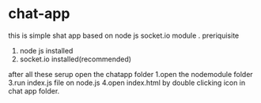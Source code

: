 # chat-app
this is simple shat app based on node js socket.io module .
preriquisite
1. node js installed
2. socket.io installed(recommended)

after all these serup open the chatapp folder 
1.open the nodemodule folder
3.run index.js file on node.js
4.open index.html by double clicking icon in chat app folder.
